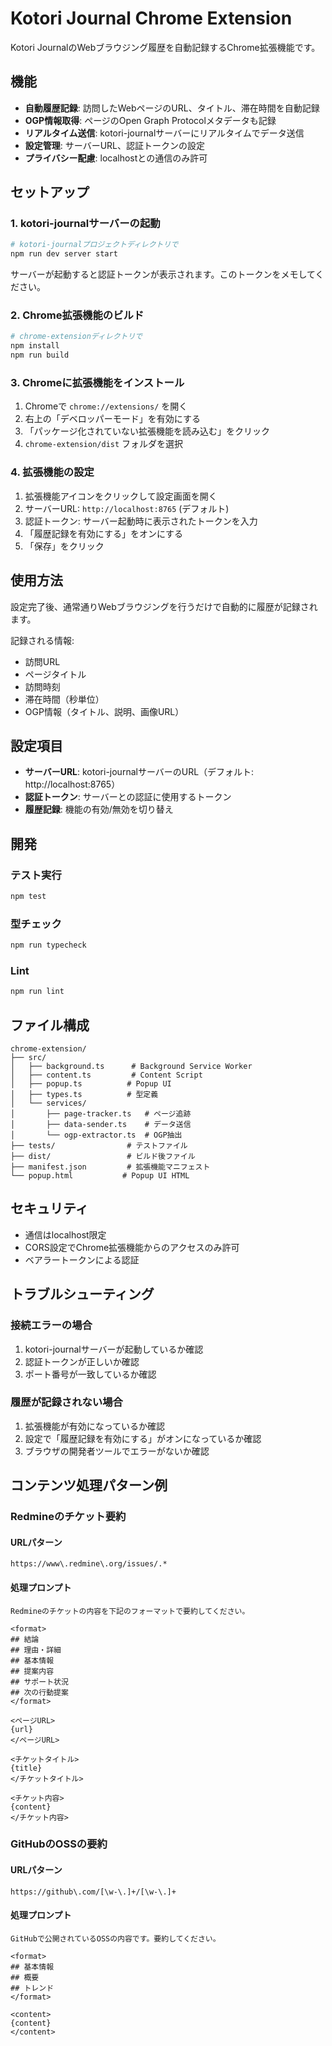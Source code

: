 # Kotori Journal Chrome Extension

Kotori JournalのWebブラウジング履歴を自動記録するChrome拡張機能です。

## 機能

- **自動履歴記録**: 訪問したWebページのURL、タイトル、滞在時間を自動記録
- **OGP情報取得**: ページのOpen Graph Protocolメタデータも記録
- **リアルタイム送信**: kotori-journalサーバーにリアルタイムでデータ送信
- **設定管理**: サーバーURL、認証トークンの設定
- **プライバシー配慮**: localhostとの通信のみ許可

## セットアップ

### 1. kotori-journalサーバーの起動

```bash
# kotori-journalプロジェクトディレクトリで
npm run dev server start
```

サーバーが起動すると認証トークンが表示されます。このトークンをメモしてください。

### 2. Chrome拡張機能のビルド

```bash
# chrome-extensionディレクトリで
npm install
npm run build
```

### 3. Chromeに拡張機能をインストール

1. Chromeで `chrome://extensions/` を開く
2. 右上の「デベロッパーモード」を有効にする
3. 「パッケージ化されていない拡張機能を読み込む」をクリック
4. `chrome-extension/dist` フォルダを選択

### 4. 拡張機能の設定

1. 拡張機能アイコンをクリックして設定画面を開く
2. サーバーURL: `http://localhost:8765` (デフォルト)
3. 認証トークン: サーバー起動時に表示されたトークンを入力
4. 「履歴記録を有効にする」をオンにする
5. 「保存」をクリック

## 使用方法

設定完了後、通常通りWebブラウジングを行うだけで自動的に履歴が記録されます。

記録される情報:

- 訪問URL
- ページタイトル
- 訪問時刻
- 滞在時間（秒単位）
- OGP情報（タイトル、説明、画像URL）

## 設定項目

- **サーバーURL**: kotori-journalサーバーのURL（デフォルト: http://localhost:8765）
- **認証トークン**: サーバーとの認証に使用するトークン
- **履歴記録**: 機能の有効/無効を切り替え

## 開発

### テスト実行

```bash
npm test
```

### 型チェック

```bash
npm run typecheck
```

### Lint

```bash
npm run lint
```

## ファイル構成

```
chrome-extension/
├── src/
│   ├── background.ts      # Background Service Worker
│   ├── content.ts         # Content Script
│   ├── popup.ts          # Popup UI
│   ├── types.ts          # 型定義
│   └── services/
│       ├── page-tracker.ts   # ページ追跡
│       ├── data-sender.ts    # データ送信
│       └── ogp-extractor.ts  # OGP抽出
├── tests/                # テストファイル
├── dist/                 # ビルド後ファイル
├── manifest.json         # 拡張機能マニフェスト
└── popup.html           # Popup UI HTML
```

## セキュリティ

- 通信はlocalhost限定
- CORS設定でChrome拡張機能からのアクセスのみ許可
- ベアラートークンによる認証

## トラブルシューティング

### 接続エラーの場合

1. kotori-journalサーバーが起動しているか確認
2. 認証トークンが正しいか確認
3. ポート番号が一致しているか確認

### 履歴が記録されない場合

1. 拡張機能が有効になっているか確認
2. 設定で「履歴記録を有効にする」がオンになっているか確認
3. ブラウザの開発者ツールでエラーがないか確認

## コンテンツ処理パターン例

### Redmineのチケット要約

#### URLパターン
```
https://www\.redmine\.org/issues/.*
```

#### 処理プロンプト
```
Redmineのチケットの内容を下記のフォーマットで要約してください。

<format>
## 結論
## 理由・詳細
## 基本情報
## 提案内容
## サポート状況
## 次の行動提案
</format>

<ページURL>
{url}
</ページURL>

<チケットタイトル>
{title}
</チケットタイトル>

<チケット内容>
{content}
</チケット内容>
```

### GitHubのOSSの要約

#### URLパターン
```
https://github\.com/[\w-\.]+/[\w-\.]+
```

#### 処理プロンプト
```
GitHubで公開されているOSSの内容です。要約してください。

<format>
## 基本情報
## 概要
## トレンド
</format>

<content>
{content}
</content>
```